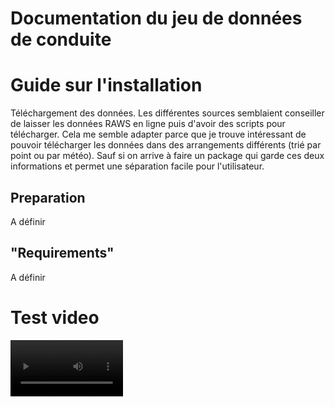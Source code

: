 # Documentation du jeu de données de conduite

# Guide sur l'installation
Téléchargement des données.
Les différentes sources semblaient conseiller de laisser les données RAWS en ligne puis d'avoir des scripts pour télécharger.
Cela me semble adapter parce que je trouve intéressant de pouvoir télécharger les données dans des arrangements différents (trié par point ou par météo). Sauf si on arrive à faire un package qui garde ces deux informations et permet une séparation facile pour l'utilisateur. 

## Preparation
A définir

## "Requirements"
A définir

# Test video
<video src="database_presentation/location0/position_trigger_02_12_2023-21_22_57.bag/position_trigger_02_12_2023-21_22_57_h264.mp4" width=180/>

![Output sample](database_presentation/location0/position_trigger_02_12_2023-21_22_57.bag/position_trigger_02_12_2023-21_22_57_h264.mp4)

# Description des données
Qu'est-ce que c'est un Rosbag?
C'est quoi un topic?

Liste des topics:
Unités et signification de chacun, ce qu'il peut contenir. La fréquence





## Structure des documents

Quatres dossiers séparent le type de route. Ensuite chaque sous-dossier contient tous les bags associés à une position.
Un YAML global référence tous les bags avec leur date, et la météo. (copie en json pour avoir un avis du MTQ sur leurs préférences)

    .
    ├── position1
    │   ├── position_trigger1.bag
    │   │   ├── metadata.yaml
    │   │   └── position_trigger1.bag_0.db3
    │   ├── position_trigger2.bag
    │   ├── ...
    │   ├── informations.json
    │   └── informations.yaml
    ├── position2
    └── ...

Les "metadata.yaml" sont déjà présents dans la base de données et contiennent les infos relatives à chaque bag.

*Strucutre d'informations.yaml:*
```yaml
- position:
  nom_folder: "position1"
  localisation : (-73,45)
  nombre_de_bags: 17
  bags:
    - bag:
      name: "nomDuBag.bag"
      weathercode: 75
      meteo:  soleil
      timestamp: 2022_01_27-10h00 (format exemple)
      type: Intersection
      essui-glace: true
    - bag:
      ...
- position:
    ...
```

Si la meteo n'est pas disponible dans la base de données (pour n'importe quelle raison), la valeur sera -1

Les directions ne sont pas séparées, ainsi on pourra trouver facilement toutes les manières de prendre une même intersection.



## Génération des données


EN: (
For the driving videos, sample points were chosen on specific type of roads:
-Straight roads
-Curvy roads
-intersection between two roads
-Starting/exit of highway

Multiple cars were equiped with gps to trigger when they passed through these points.)



# License

# Citations

# Travail additionnel
(si on veut citer les autres travaux de IVIS)



